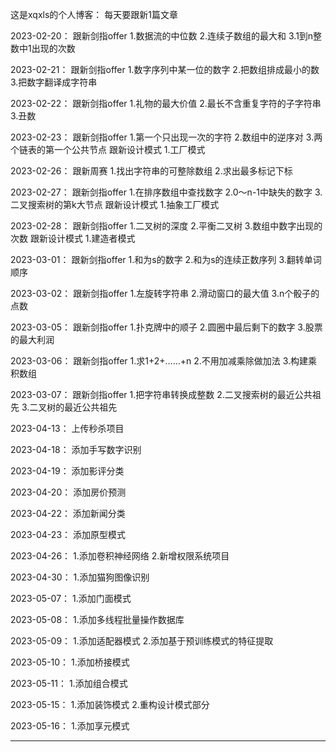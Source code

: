 
这是xqxls的个人博客：
每天要跟新1篇文章

2023-02-20：
跟新剑指offer
1.数据流的中位数
2.连续子数组的最大和
3.1到n整数中1出现的次数

2023-02-21：
跟新剑指offer
1.数字序列中某一位的数字
2.把数组排成最小的数
3.把数字翻译成字符串

2023-02-22：
跟新剑指offer
1.礼物的最大价值
2.最长不含重复字符的子字符串
3.丑数

2023-02-23：
跟新剑指offer
1.第一个只出现一次的字符
2.数组中的逆序对
3.两个链表的第一个公共节点
跟新设计模式
1.工厂模式

2023-02-26：
跟新周赛
1.找出字符串的可整除数组
2.求出最多标记下标

2023-02-27：
跟新剑指offer
1.在排序数组中查找数字
2.0～n-1中缺失的数字
3.二叉搜索树的第k大节点
跟新设计模式
1.抽象工厂模式

2023-02-28：
跟新剑指offer
1.二叉树的深度
2.平衡二叉树
3.数组中数字出现的次数
跟新设计模式
1.建造者模式

2023-03-01：
跟新剑指offer
1.和为s的数字
2.和为s的连续正数序列
3.翻转单词顺序

2023-03-02：
跟新剑指offer
1.左旋转字符串
2.滑动窗口的最大值
3.n个骰子的点数

2023-03-05：
跟新剑指offer
1.扑克牌中的顺子
2.圆圈中最后剩下的数字
3.股票的最大利润

2023-03-06：
跟新剑指offer
1.求1+2+……+n
2.不用加减乘除做加法
3.构建乘积数组

2023-03-07：
跟新剑指offer
1.把字符串转换成整数
2.二叉搜索树的最近公共祖先
3.二叉树的最近公共祖先

2023-04-13：
上传秒杀项目

2023-04-18：
添加手写数字识别

2023-04-19：
添加影评分类

2023-04-20：
添加房价预测

2023-04-22：
添加新闻分类

2023-04-23：
添加原型模式

2023-04-26：
1.添加卷积神经网络
2.新增权限系统项目

2023-04-30：
1.添加猫狗图像识别

2023-05-07：
1.添加门面模式

2023-05-08：
1.添加多线程批量操作数据库

2023-05-09：
1.添加适配器模式
2.添加基于预训练模式的特征提取

2023-05-10：
1.添加桥接模式

2023-05-11：
1.添加组合模式

2023-05-15：
1.添加装饰模式
2.重构设计模式部分

2023-05-16：
1.添加享元模式

---

